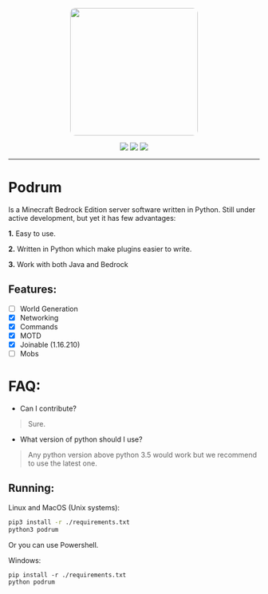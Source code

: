 <p align="center">
  <img width="256" style="border-radius:10px;" height="256" src="https://cdn.discordapp.com/attachments/576826528671858709/766767561681141790/Logo.png">


<div align="center">
    <a href="https://discord.gg/ScSsnwQ4kW"><img src="https://img.shields.io/discord/821124503185653803?style=flat-square"/></a>
    <a href="https://www.codefactor.io/repository/github/podrum/podrum"><img src="https://www.codefactor.io/repository/github/podrum/podrum/badge?style=flat-square"/></a>
    <a href="https://podrum.github.io/"><img src="https://img.shields.io/badge/website-online-orange?style=flat-square"/></a>
</div>
<hr/>

# Podrum
Is a Minecraft Bedrock Edition server software written in Python.
Still under active development, but yet it has few advantages:

**1.** Easy to use.

**2.** Written in Python which make plugins easier to write.

**3.** Work with both Java and Bedrock

## Features:
 - [ ] World Generation
 - [x] Networking
 - [x] Commands
 - [x] MOTD
 - [x] Joinable (1.16.210)
 - [ ] Mobs 

# FAQ:
 - Can I contribute?
 > Sure.
 - What version of python should I use?
 > Any python version above python 3.5 would work but we recommend to use the latest one.

## Running:
Linux and MacOS (Unix systems):
```sh
pip3 install -r ./requirements.txt
python3 podrum
```
Or you can use Powershell.

Windows:
```batch
pip install -r ./requirements.txt
python podrum
```
